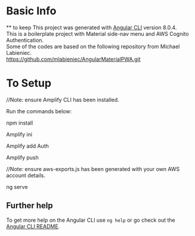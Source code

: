 # Basic Info
** to keep 
This project was generated with [Angular CLI](https://github.com/angular/angular-cli) version 8.0.4.<br/>
This is a boilerplate project with Material side-nav menu and AWS Cognito Authentication. <br />
Some of the codes are based on the following repository from Michael Labieniec.<br />
https://github.com/mlabieniec/AngularMaterialPWA.git


# To Setup 
//Note: ensure Amplify CLI has been installed.<br/>

Run the commands below: <br/>

npm install <br/>

Amplify ini<br/>

Amplify add Auth<br/>

Amplify push<br/>

//Note: ensure aws-exports.js has been generated with your own AWS account details.<br/>

ng serve<br/>

## Further help

To get more help on the Angular CLI use `ng help` or go check out the [Angular CLI README](https://github.com/angular/angular-cli/blob/master/README.md).
